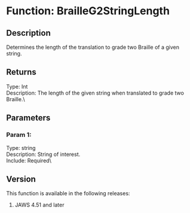 # Function: BrailleG2StringLength

## Description

Determines the length of the translation to grade two Braille of a given
string.

## Returns

Type: Int\
Description: The length of the given string when translated to grade two
Braille.\

## Parameters

### Param 1:

Type: string\
Description: String of interest.\
Include: Required\

## Version

This function is available in the following releases:

1.  JAWS 4.51 and later
